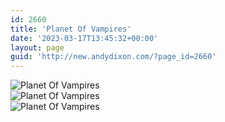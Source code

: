 ```yaml
---
id: 2660
title: 'Planet Of Vampires'
date: '2023-03-17T13:45:32+00:00'
layout: page
guid: 'http://new.andydixon.com/?page_id=2660'
---
```


![Planet Of Vampires](https://i0.wp.com/assets.g8x2.ldn.idrivee2-23.com/posters/Planet%20Of%20Vampires%2001.jpg?w=1200&ssl=1 "Planet Of Vampires")  
![Planet Of Vampires](https://i0.wp.com/assets.g8x2.ldn.idrivee2-23.com/posters/Planet%20Of%20Vampires%2002.jpg?w=1200&ssl=1 "Planet Of Vampires")  
![Planet Of Vampires](https://i0.wp.com/assets.g8x2.ldn.idrivee2-23.com/posters/Planet%20Of%20Vampires%2003.jpg?w=1200&ssl=1 "Planet Of Vampires")